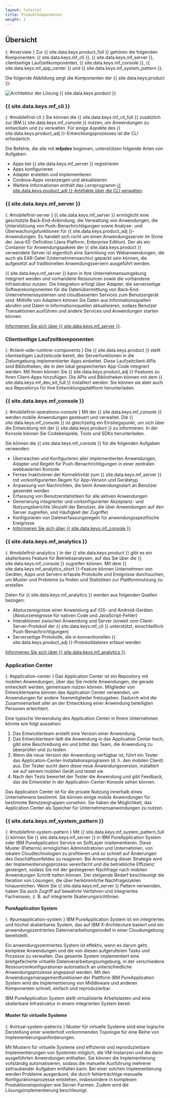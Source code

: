```yaml
---
layout: tutorial
title: Produktkomponenten
weight: 2
---
```

<!-- NLS_CHARSET=UTF-8 -->
## Übersicht
{: #overview }
Zur {{ site.data.keys.product_full }} gehören die folgenden Komponenten:
{{ site.data.keys.mf_cli }}, {{ site.data.keys.mf_server }}, clientseitige Laufzeitkomponenten,
{{ site.data.keys.mf_console }}, {{ site.data.keys.mf_app_center }} und {{ site.data.keys.mf_system_pattern }}.

Die folgende Abbildung zeigt die Komponenten
der {{ site.data.keys.product }}:

![Architektur der Lösung {{ site.data.keys.product }}](architecture.jpg)

### {{ site.data.keys.mf_cli }}
{: #mobilefirst-cli }
Sie können die
{{ site.data.keys.mf_cli_full }} zusätzlich zur
IBM {{ site.data.keys.mf_console }} nutzen, um Anwendungen zu entwickeln und zu verwalten.
Für einige Aspekte des {{ site.data.keys.product_adj }}-Entwicklungsprozesses ist die
CLI erforderlich. 

Die Befehle, die alle mit **mfpdev** beginnen, unterstützen folgende Arten von Aufgaben: 

* Apps bei {{ site.data.keys.mf_server }} registrieren
* Apps konfigurieren
* Adapter erstellen und implementieren
* Cordova-Apps voranzeigen und aktualisieren
* Weitere Informationen enthält das Lernprogramm [{{ site.data.keys.product_adj }}-Artefakte über die CLI verwalten](../../application-development/using-mobilefirst-cli-to-manage-mobilefirst-artifacts/). 

### {{ site.data.keys.mf_server }}
{: #mobilefirst-server }
{{ site.data.keys.mf_server }}
ermöglicht eine geschützte Back-End-Anbindung, die Verwaltung von Anwendungen, die Unterstützung von Push-Benachrichtigungen sowie Analyse- und Überwachungsfunktionen für
{{ site.data.keys.product_adj }}-Anwendungen. Es handelt sich nicht um einen Anwendungsserver im Sinne der Java-EE-Definition
(Java Platform,
Enterprise Edition). Der als ein Container für
Anwendungspakete der
{{ site.data.keys.product }} verwendete Server
ist eigentlich eine Sammlung von Webanwendungen, die auch als EAR-Datei (Unternehmensarchiv) gepackt sein können, die
aufgesetzt auf traditionellen Anwendungsservern ausgeführt werden.

{{ site.data.keys.mf_server }} kann in Ihre Unternehmensumgebung
integriert werden und vorhandene Ressourcen sowie die vorhandene Infrastruktur nutzen. Die Integration erfolgt über Adapter, die
serverseitige Softwarekomponenten für die Datenübermittlung von
Back-End-Unternehmenssystemen und cloudbasierten Services zum Benutzergerät sind. Mithilfe von Adaptern können Sie Daten aus Informationsquellen abrufen und Daten in Informationsquellen aktualisieren, sodass
Benutzer Transaktionen ausführen und andere Services und Anwendungen starten können.

[Informieren Sie sich über {{ site.data.keys.mf_server }}](server).

### Clientseitige Laufzeitkomponenten
{: #client-side-runtime-components }
Die {{ site.data.keys.product }}
stellt
clientseitigen Laufzeitcode bereit, der Serverfunktionen in die Zielumgebung implementierter Apps einbettet. Diese Laufzeitclient-APIs sind Bibliotheken, die in den
lokal gespeicherten App-Code integriert werden. Mit Ihnen können Sie
{{ site.data.keys.product_adj }}-Features zu Ihren Client-Apps hinzufügen. Die APIs und
Bibliotheken können mit dem {{ site.data.keys.mf_dev_kit_full }} installiert werden. Sie können sie aber auch aus Repositorys für Ihre
Entwicklungsplattform herunterladen. 

### {{ site.data.keys.mf_console }}
{: #mobilefirst-operations-console }
Mit der
{{ site.data.keys.mf_console }} werden mobile Anwendungen gesteuert und verwaltet. Die {{ site.data.keys.mf_console }} ist
gleichzeitig ein Einstiegspunkt, um sich über die Entwicklung mit der
{{ site.data.keys.product }} zu informieren.
In der Konsole können Sie Codebeispiele, Tools und SDKs herunterladen. 

Sie können
die {{ site.data.keys.mf_console }} für die folgenden Aufgaben verwenden:

* Überwachen und Konfigurieren aller implementierten Anwendungen, Adapter und Regeln für Push-Benachrichtigungen in einer zentralen webbasierten Konsole
* Fernes Inaktivieren der Konnektivität zum {{ site.data.keys.mf_server }} mit vorkonfigurierten Regeln für App-Version und Gerätetyp
* Anpassung von Nachrichten, die beim Anwendungsstart an Benutzer gesendet werden
* Erfassung von Benutzerstatistiken für alle aktiven Anwendungen
* Generierung integrierter und vorkonfigurierter Akzeptanz- und Nutzungsberichte (Anzahl der Benutzer, die über Anwendungen auf den Server zugreifen, und Häufigkeit der
Zugriffe)
* Konfigurieren von Datenerfassungsregeln für anwendungsspezifische Ereignisse
* [Informieren Sie sich über {{ site.data.keys.mf_console }}](console).

### {{ site.data.keys.mf_analytics }}
{: #mobilefirst-analytics }
In der {{ site.data.keys.product }} gibt es
ein skalierbares Feature für Betriebsanalysen, auf das Sie
über die {{ site.data.keys.mf_console }} zugreifen können.
Mit dem {{ site.data.keys.mf_analytics_short }}-Feature können Unternehmen
von Geräten, Apps und Servern erfasste Protokolle und Ereignisse durchsuchen, um Muster und Probleme zu finden und Statistiken zur Plattformnutzung
zu erstellen. 

Daten für {{ site.data.keys.mf_analytics }} werden aus folgenden Quellen bezogen: 

* Absturzereignisse einer Anwendung auf iOS- und Android-Geräten (Absturzereignisse für nativen Code und JavaScript-Fehler)
* Interaktionen zwischen Anwendung und Server (soweit vom Client-Server-Protokoll der
{{ site.data.keys.mf_cli }} unterstützt, einschließlich
Push-Benachrichtigungen)
* Serverseitige Protokolle, die in konventionellen {{ site.data.keys.product_adj }}-Protokolldateien
erfasst werden 

[Informieren Sie sich über {{ site.data.keys.mf_analytics }}](../../analytics).

### Application Center
{: #application-center }
Das Application
Center ist ein Repository mit mobilen Anwendungen, über das Sie mobile Anwendungen, die gerade entwickelt werden, gemeinsam
nutzen können.
Mitglieder von Entwicklerteams können das Application Center verwenden, um Anwendungen für andere Teammitglieder
freizugeben. Dadurch wird die Zusammenarbeit aller an der Entwicklung einer Anwendung beteiligten Personen erleichtert.

Eine typische Verwendung
des Application Center in Ihrem Unternehmen
könnte wie folgt aussehen:

1. Das Entwicklerteam erstellt eine Version einer Anwendung.
2. Das Entwicklerteam lädt die Anwendung in das Application
Center hoch, gibt eine Beschreibung ein und bittet das Team, die Anwendung zu überprüfen und zu testen.
3. Wenn die neue Version der Anwendung verfügbar ist, führt ein Tester das
Application-Center-Installationsprogramm (d. h. den mobilen Client) aus. Der Tester sucht dann diese neue Anwendungsversion, installiert sie auf seinem
mobilen Gerät und testet sie.
4. Nach den Tests bewertet der Tester die Anwendung und gibt Feedback, das die Entwickler in der
Application-Center-Konsole sehen können.

Das Application Center ist für die private Nutzung innerhalb eines Unternehmens
bestimmt. Sie können einige mobile Anwendungen für bestimmte Benutzergruppen vorsehen. Sie haben die Möglichkeit, das Application Center als Speicher
für Unternehmensanwendungen zu nutzen.

### {{ site.data.keys.mf_system_pattern }}
{: #mobilefirst-system-pattern }
Mit {{ site.data.keys.mf_system_pattern_full }} können Sie
{{ site.data.keys.mf_server }} in IBM
PureApplication System oder IBM PureApplication Service on SoftLayer implementieren. Diese Muster (Patterns) ermöglichen
Administratoren und Unternehmen, von lokalen Cloudtechnologien zu profitieren und so
schnell auf Änderungen des Geschäftsumfeldes zu reagieren. Bei Anwendung dieser Strategie wird der Implementierungsprozess vereinfacht und
die betriebliche Effizienz gesteigert, sodass Sie mit der gestiegenen Nachfrage nach mobilen Anwendungen
Schritt halten können. Der steigende Bedarf beschleunigt die Iteration von Lösungen, die über herkömmliche
Nachfragezyklen hinausreichen. Wenn Sie {{ site.data.keys.mf_server }} Pattern verwenden,
haben Sie auch Zugriff auf bewährte Verfahren und integriertes Fachwissen, z. B. auf integrierte
Skalierungsrichtlinien. 

#### PureApplication System
{: #pureapplication-system }
IBM
PureApplication System
ist ein integriertes und höchst skalierbares System, das auf
IBM X-Architecture basiert und ein anwendungszentriertes
Datenverarbeitungsmodell in einer Cloudumgebung bereitstellt. 

Ein anwendungszentriertes
System ist effektiv, wenn es darum geht, komplexe Anwendungen und die von diesen aufgerufenen Tasks und Prozesse
zu verwalten. Das gesamte System implementiert eine breitgefächerte virtuelle Datenverarbeitungsumgebung, in der
verschiedene Ressourcenkonfigurationen automatisch an unterschiedliche Anwendungsprozesse
angepasst werden. Mit den Anwendungsmanagementfunktionen der Plattform
IBM PureApplication System
wird die Implementierung von Middleware und anderen Komponenten schnell, einfach und reproduzierbar. 

IBM
PureApplication System stellt virtualisierte
Arbeitslasten und eine skalierbare Infrastruktur in einem integrierten System bereit. 

#### Muster für virtuelle Systeme
{: #virtual-system-patterns }
Muster für virtuelle Systeme sind eine logische Darstellung einer wiederholt vorkommenden Topologie für eine Reihe von
Implementierungsanforderungen. 

Mit Mustern für virtuelle Systeme sind effiziente und reproduzierbare Implementierungen von
Systemen möglich, die VM-Instanzen und die darin ausgeführten Anwendungen enthalten. Sie können die Implementierung vollständig
automatisieren, sodass die manuelle Ausführung mehrerer zeitraubender Aufgaben entfallen kann. Bei einer solchen Implementierung
werden Probleme ausgeräumt, die durch fehlerträchtige manuelle Konfigurationsprozesse entstehen, insbesondere in
komplexen Produktionstopologien wie Server-Farmen. Zudem wird die Lösungsimplementierung beschleunigt. 
